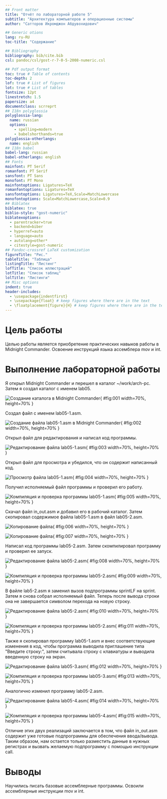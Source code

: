 ```yaml
---
## Front matter
title: "Отчёт по лабораторной работе 5"
subtitle: "Архитектура компьютеров и операционные системы"
author: "Сатторов Икромджон Абдувохидович"

## Generic otions
lang: ru-RU
toc-title: "Содержание"

## Bibliography
bibliography: bib/cite.bib
csl: pandoc/csl/gost-r-7-0-5-2008-numeric.csl

## Pdf output format
toc: true # Table of contents
toc-depth: 2
lof: true # List of figures
lot: true # List of tables
fontsize: 12pt
linestretch: 1.5
papersize: a4
documentclass: scrreprt
## I18n polyglossia
polyglossia-lang:
  name: russian
  options:
	- spelling=modern
	- babelshorthands=true
polyglossia-otherlangs:
  name: english
## I18n babel
babel-lang: russian
babel-otherlangs: english
## Fonts
mainfont: PT Serif
romanfont: PT Serif
sansfont: PT Sans
monofont: PT Mono
mainfontoptions: Ligatures=TeX
romanfontoptions: Ligatures=TeX
sansfontoptions: Ligatures=TeX,Scale=MatchLowercase
monofontoptions: Scale=MatchLowercase,Scale=0.9
## Biblatex
biblatex: true
biblio-style: "gost-numeric"
biblatexoptions:
  - parentracker=true
  - backend=biber
  - hyperref=auto
  - language=auto
  - autolang=other*
  - citestyle=gost-numeric
## Pandoc-crossref LaTeX customization
figureTitle: "Рис."
tableTitle: "Таблица"
listingTitle: "Листинг"
lofTitle: "Список иллюстраций"
lotTitle: "Список таблиц"
lolTitle: "Листинги"
## Misc options
indent: true
header-includes:
  - \usepackage{indentfirst}
  - \usepackage{float} # keep figures where there are in the text
  - \floatplacement{figure}{H} # keep figures where there are in the text
---
```


# Цель работы

Целью работы является приобретение практических навыков работы в Midnight Commander. 
Освоение инструкций языка ассемблера mov и int.

# Выполнение лабораторной работы

Я открыл Midnight Commander и перешел в каталог ~/work/arch-pc. Затем я создал каталог с именем lab05.

![Создание каталога в Midnight Commander](image/01.png){ #fig:001 width=70%, height=70% }

Создал файл с именем lab05-1.asm.

![Создание файла lab05-1.asm в Midnight Commander](image/02.png){ #fig:002 width=70%, height=70% }

Открыл файл для редактирования и написал код программы.

![Редактирование файла lab05-1.asm](image/03.png){ #fig:003 width=70%, height=70% }

Открыл файл для просмотра и убедился, что он содержит написанный код.

![Просмотр файла lab05-1.asm](image/04.png){ #fig:004 width=70%, height=70% }

Получил исполняемый файл программы и проверил его работу.

![Компиляция и проверка программы lab05-1.asm](image/05.png){ #fig:005 width=70%, height=70% }

Скачал файл in_out.asm и добавил его в рабочий каталог. Затем скопировал содержимое файла lab05-1.asm в файл lab05-2.asm.

![Копирование файла](image/06.png){ #fig:006 width=70%, height=70% }

![Копирование файла](image/07.png){ #fig:007 width=70%, height=70% }

Написал код программы lab05-2.asm. Затем скомпилировал программу и проверил ее запуск.

![Редактирование файла lab05-2.asm](image/08.png){ #fig:008 width=70%, height=70% }

![Компиляция и проверка программы lab05-2.asm](image/09.png){ #fig:009 width=70%, height=70% }

В файле lab5-2.asm я заменил вызов подпрограммы sprintLF на sprint. Затем я снова собрал исполняемый файл. Теперь после вывода строки она не завершается символом перехода на новую строку.

![Редактирование файла lab05-2.asm](image/10.png){ #fig:010 width=70%, height=70% }

![Компиляция и проверка программы lab05-2.asm](image/11.png){ #fig:011 width=70%, height=70% }

Также я скопировал программу lab05-1.asm и внес соответствующие изменения в код, чтобы программа выводила приглашение типа "Введите строку:", затем считывала строку с клавиатуры и выводила введенную строку на экран.

![Редактирование файла lab05-3.asm](image/12.png){ #fig:012 width=70%, height=70% }

![Компиляция и проверка программы lab05-3.asm](image/13.png){ #fig:013 width=70%, height=70% }

Аналогично изменил программу lab05-2.asm.

![Редактирование файла lab05-4.asm](image/14.png){ #fig:014 width=70%, height=70% }

![Компиляция и проверка программы lab05-4.asm](image/15.png){ #fig:015 width=70%, height=70% }

Отличие этих двух реализаций заключается в том, что файл in_out.asm содержит уже готовые подпрограммы для обеспечения ввода/вывода. Таким образом, нам остается только разместить данные в нужных регистрах и вызвать желаемую подпрограмму с помощью инструкции call.

# Выводы

Научились писать базовые ассемблерные программы. Освоили ассемблерные инструкции mov и int.